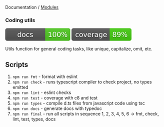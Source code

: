 Documentation / [Modules](modules.md)

### Coding utils

![Documented](/docs/coverage.svg "Documented")
![Test Covered](/docs/testCoverage.svg "Test Covered")

Utils function for general coding tasks, like unique, capitalize, omit, etc.

## Scripts

1. `npm run fmt` - format with eslint
2. `npm run check` - runs typescript compiler to check project, no types emitted
3. `npm run lint` - eslint checks
4. `npm run test` - coverage with c8 and test
5. `npm run types` - compile d.ts files from javascript code using tsc
6. `npm run docs` - generate docs with typedoc
7. `npm run final` - run all scripts in sequence 1, 2, 3, 4, 5, 6 -> fmt, check, lint, test, types, docs
